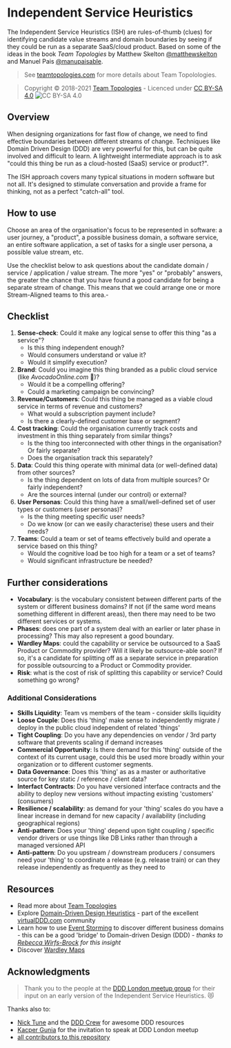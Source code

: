 # Independent Service Heuristics

The Independent Service Heuristics (ISH) are rules-of-thumb (clues) for identifying candidate value streams and domain boundaries by seeing if they could be run as a separate SaaS/cloud product. Based on some of the ideas in the book _Team Topologies_ by Matthew Skelton [@matthewskelton](https://github.com/matthewskelton) and Manuel Pais [@manupaisable](https://github.com/manupaisable).

> See [teamtopologies.com](https://teamtopologies.com/) for more details about Team Topolologies.

> Copyright © 2018-2021 [Team Topologies](https://teamtopologies.com/) - Licenced under [CC BY-SA 4.0](https://creativecommons.org/licenses/by-sa/4.0/) ![CC BY-SA 4.0](https://licensebuttons.net/l/by-sa/3.0/88x31.png)

## Overview

When designing organizations for fast flow of change, we need to find effective boundaries between different streams of change. Techniques like Domain Driven Design (DDD) are very powerful for this, but can be quite involved and difficult to learn. A lightweight intermediate approach is to ask "could this thing be run as a cloud-hosted (SaaS) service or product?". 

The ISH approach covers many typical situations in modern software but not all. It's designed to stimulate conversation and provide a frame for thinking, not as a perfect "catch-all" tool. 

## How to use

Choose an area of the organisation's focus to be represented in software: a user journey, a "product", a possible business domain, a software service, an entire software application, a set of tasks for a single user persona, a possible value stream, etc.

Use the checklist below to ask questions about the candidate domain / service / application / value stream. The more "yes" or "probably" answers, the greater the chance that you have found a good candidate for being a separate stream of change. This means that we could arrange one or more Stream-Aligned teams to this area.- 

## Checklist

1. **Sense-check**: Could it make any logical sense to offer this thing "as a service"?
    - Is this thing independent enough?
    - Would consumers understand or value it?
    - Would it simplify execution?
2. **Brand**: Could you imagine this thing branded as a public cloud service (like _AvocadoOnline.com_ 🥑)?
    - Would it be a compelling offering?
    - Could a marketing campaign be convincing?
3. **Revenue/Customers**: Could this thing be managed as a viable cloud service in terms of revenue and customers?
    - What would a subscription payment include?
    - Is there a clearly-defined customer base or segment?
4. **Cost tracking**: Could the organisation currently track costs and investment in this thing separately from similar things? 
    - Is the thing too interconnected with other things in the organisation? Or fairly separate?
    - Does the organisation track this separately?
5. **Data**: Could this thing operate with minimal data (or well-defined data) from other sources?
    - Is the thing dependent on lots of data from multiple sources? Or fairly independent?
    - Are the sources internal (under our control) or external?
6. **User Personas**: Could this thing have a small/well-defined set of user types or customers (user personas)?
    - Is the thing meeting specific user needs?
    - Do we know (or can we easily characterise) these users and their needs?
7. **Teams**: Could a team or set of teams effectively build and operate a service based on this thing?
    - Would the cognitive load be too high for a team or a set of teams?
    - Would significant infrastructure be needed?

## Further considerations

* **Vocabulary**: is the vocabulary consistent between different parts of the system or different business domains? If not (if the same word means something different in different areas), then there may need to be two different services or systems.
* **Phases**: does one part of a system deal with an earlier or later phase in processing? This may also represent a good boundary.
* **Wardley Maps**: could the capability or service be outsourced to a SaaS Product or Commodity provider? Will it likely be outsource-able soon? If so, it's a candidate for splitting off as a separate service in preparation for possible outsourcing to a Product or Commodity provider. 
* **Risk**: what is the cost of risk of splitting this capability or service? Could something go wrong?

### Additional Considerations

* **Skills Liquidity**: Team vs members of the team - consider skills liquidity
* **Loose Couple**: Does this 'thing' make sense to independently migrate / deploy in the public cloud independent of related 'things' 
* **Tight Coupling**: Do you have any dependencies on vendor / 3rd party software that prevents scaling if demand increases 
* **Commercial Opportunity**: Is there demand for this 'thing' outside of the context of its current usage, could this be used more broadly within your organization or to different customer segments.
* **Data Governance**: Does this 'thing' as as a master or authoritative source for key static / reference / client data?
* **Interfact Contracts**: Do you have versioned interface contracts and the ability to deploy new versions without impacting existing 'customers' (consumers)
* **Resilience / scalability**: as demand for your 'thing' scales do you have a linear increase in demand for new capacity / availability (including geographical regions)
* **Anti-pattern**: Does your 'thing' depend upon tight coupling / specific vendor drivers or use things like DB Links rather than through a managed versioned API
* **Anti-pattern**: Do you upstream / downstream producers / consumers need your 'thing' to coordinate a release (e.g. release train) or can they release independently as frequently as they need to


## Resources

* Read more about [Team Topologies](https://teamtopologies.com/key-concepts)
* Explore [Domain-Driven Design Heuristics](https://www.dddheuristics.com/) - part of the excellent [virtualDDD.com](https://virtualDDD.com/) community
* Learn how to use [Event Storming](https://techbeacon.com/devops/introduction-event-storming-easy-way-achieve-domain-driven-design) to discover different business domains - this can be a good 'bridge' to Domain-driven Design (DDD) - _thanks to [Rebecca Wirfs-Brock](https://twitter.com/rebeccawb) for this insight_ 
* Discover [Wardley Maps](https://hiredthought.com/2018/09/01/intro-to-wardley-mapping/)

## Acknowledgments

> Thank you to the people at the [DDD London meetup group](https://www.meetup.com/dddlondon/events/265895638) for their input on an early version of the Independent Service Heuristics. 😻 

Thanks also to:

* [Nick Tune](https://github.com/ntcoding) and the [DDD Crew](https://github.com/ddd-crew) for awesome DDD resources
* [Kacper Gunia](https://github.com/cakper) for the invitation to speak at DDD London meetup
* [all contributors to this repository](graphs/contributors)
